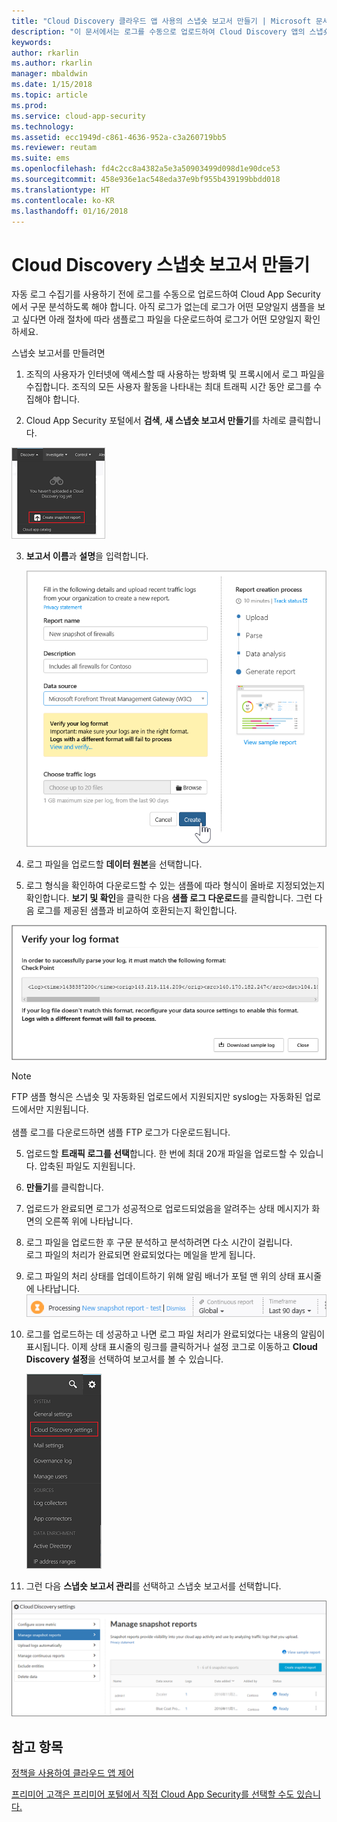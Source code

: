 ```yaml
---
title: "Cloud Discovery 클라우드 앱 사용의 스냅숏 보고서 만들기 | Microsoft 문서"
description: "이 문서에서는 로그를 수동으로 업로드하여 Cloud Discovery 앱의 스냅숏 보고서를 만드는 방법에 대한 정보를 제공합니다."
keywords: 
author: rkarlin
ms.author: rkarlin
manager: mbaldwin
ms.date: 1/15/2018
ms.topic: article
ms.prod: 
ms.service: cloud-app-security
ms.technology: 
ms.assetid: ecc1949d-c861-4636-952a-c3a260719bb5
ms.reviewer: reutam
ms.suite: ems
ms.openlocfilehash: fd4c2cc8a4382a5e3a50903499d098d1e90dce53
ms.sourcegitcommit: 458e936e1ac548eda37e9bf955b439199bbdd018
ms.translationtype: HT
ms.contentlocale: ko-KR
ms.lasthandoff: 01/16/2018
---
```

# <a name="create-snapshot-cloud-discovery-reports"></a>Cloud Discovery 스냅숏 보고서 만들기
자동 로그 수집기를 사용하기 전에 로그를 수동으로 업로드하여 Cloud App Security에서 구문 분석하도록 해야 합니다.
아직 로그가 없는데 로그가 어떤 모양일지 샘플을 보고 싶다면 아래 절차에 따라 샘플로그 파일을 다운로드하여 로그가 어떤 모양일지 확인하세요.


스냅숏 보고서를 만들려면
  
1.  조직의 사용자가 인터넷에 액세스할 때 사용하는 방화벽 및 프록시에서 로그 파일을 수집합니다. 조직의 모든 사용자 활동을 나타내는 최대 트래픽 시간 동안 로그를 수집해야 합니다.  
  
2.  Cloud App Security 포털에서 **검색**, **새 스냅숏 보고서 만들기**를 차례로 클릭합니다.  
  
   ![새 스냅숏 보고서 만들기](./media/create-new-snapshot-report.png)
     
3.  **보고서 이름**과 **설명**을 입력합니다.
  
     ![새 스냅숏 보고서](./media/new-snapshot-report.png) 

4.  로그 파일을 업로드할 **데이터 원본**을 선택합니다.  
  
5. 로그 형식을 확인하여 다운로드할 수 있는 샘플에 따라 형식이 올바로 지정되었는지 확인합니다. **보기 및 확인**을 클릭한 다음 **샘플 로그 다운로드**를 클릭합니다. 그런 다음 로그를 제공된 샘플과 비교하여 호환되는지 확인합니다. 

 ![로그 형식 확인](./media/cloud-discovery-snapshot-verify.png)  

  > [!NOTE]
  > FTP 샘플 형식은 스냅숏 및 자동화된 업로드에서 지원되지만 syslog는 자동화된 업로드에서만 지원됩니다.<br></br>
샘플 로그를 다운로드하면 샘플 FTP 로그가 다운로드됩니다.


5.  업로드할 **트래픽 로그를 선택**합니다. 한 번에 최대 20개 파일을 업로드할 수 있습니다. 압축된 파일도 지원됩니다.  
  
6.  **만들기**를 클릭합니다.  

7.  업로드가 완료되면 로그가 성공적으로 업로드되었음을 알려주는 상태 메시지가 화면의 오른쪽 위에 나타납니다.  
  
8.  로그 파일을 업로드한 후 구문 분석하고 분석하려면 다소 시간이 걸립니다.  
로그 파일의 처리가 완료되면 완료되었다는 메일을 받게 됩니다. 
  
9. 로그 파일의 처리 상태를 업데이트하기 위해 알림 배너가 포털 맨 위의 상태 표시줄에 나타납니다.  
![로그 파일 처리 메뉴 모음](./media/processing-log-file-menu-bar.png) 
   
10. 로그를 업로드하는 데 성공하고 나면 로그 파일 처리가 완료되었다는 내용의 알림이 표시됩니다. 이제 상태 표시줄의 링크를 클릭하거나 설정 코그로 이동하고 **Cloud Discovery 설정**을 선택하여 보고서를 볼 수 있습니다.   
  
     ![Discovery 설정 탭](./media/discovery-settings-tab.png)
11. 그런 다음 **스냅숏 보고서 관리**를 선택하고 스냅숏 보고서를 선택합니다.
 
![스냅숏 보고서 관리](./media/snapshot-report-managment.png)

  
      
## <a name="see-also"></a>참고 항목  
[정책을 사용하여 클라우드 앱 제어](control-cloud-apps-with-policies.md)   

[프리미어 고객은 프리미어 포털에서 직접 Cloud App Security를 선택할 수도 있습니다.](https://premier.microsoft.com/)  
    
      
  